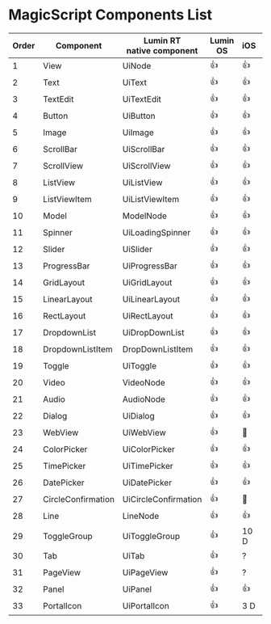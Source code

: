 ﻿# MagicScript Components List

Order | Component | Lumin RT<br>native component | Lumin OS | iOS | Android | Test<br>Links
------|-----------|----------|-------------|-----|---------|---------|
 1 | View | UiNode | 👍 | 👍 | 👍 | [link](coverage/View.md)
 2 | Text | UiText | 👍 | 👍 | 👍 | [link](coverage/Text.md)
 3 | TextEdit | UiTextEdit | 👍 | 👍 | 👍 | [link](coverage/TextEdit.md)
 4 | Button | UiButton | 👍 | 👍 | 👍 | [link](coverage/Button.md)
 5 | Image | UiImage | 👍 | 👍 | 👍 | [link](coverage/Image.md)
 6 | ScrollBar | UiScrollBar | 👍 | 👍 | 👍 | [link](coverage/ScrollBar.md)
 7 | ScrollView | UiScrollView | 👍 | 👍 | 👍 |
 8 | ListView | UiListView | 👍 | 👍 | 👍 |
 9 | ListViewItem | UiListViewItem | 👍 | 👍 | 👍 |
10 | Model | ModelNode | 👍 | 👍 | 👍 | [link](coverage/Model.md)
11 | Spinner | UiLoadingSpinner | 👍 | 👍| 👍 | [link](coverage/Spinner.md)
12 | Slider | UiSlider | 👍 | 👍 | 👍 | [link](coverage/Slider.md)
13 | ProgressBar | UiProgressBar | 👍 | 👍 | 👍 | [link](coverage/ProgressBar.md)
14 | GridLayout | UiGridLayout | 👍 | 👍 | 👍 | [link](coverage/GridLayout.md)
15 | LinearLayout | UiLinearLayout | 👍 | 👍 | 👍 | [link](coverage/LinearLayout.md)
16 | RectLayout | UiRectLayout | 👍 | 👍 | 👍 | [link](coverage/RectLayout.md)
17 | DropdownList | UiDropDownList | 👍 | 👍 | 👍 | [link](coverage/DropdownList.md)
18 | DropdownListItem | DropDownListItem | 👍 | 👍 | 👍 | [link](coverage/DropdownListItem.md)
19 | Toggle | UiToggle | 👍 | 👍 | 👍 | [link](coverage/Toggle.md)
20 | Video | VideoNode | 👍 | 👍 | 👍 | [link](coverage/Video.md)
21 | Audio | AudioNode | 👍 | 👍 | 🚧 |
22 | Dialog | UiDialog | 👍 | 👍 | 👍 |
23 | WebView | UiWebView | 👍 | 🚧 | 👍|  [link](coverage/WebView.md)
24 | ColorPicker | UiColorPicker | 👍 | 👍 | 👍 | [link](coverage/ColorPicker.md)
25 | TimePicker | UiTimePicker | 👍 | 👍 | 👍 | [link](coverage/TimePicker.md)
26 | DatePicker | UiDatePicker | 👍 | 👍 | 👍 | [link](coverage/DatePicker.md)
27 | CircleConfirmation | UiCircleConfirmation | 👍 | 🚧 | 👍
28 | Line | LineNode | 👍 | 👍 | 👍 | [link](coverage/Line.md)
29 | ToggleGroup | UiToggleGroup | 👍 | 10 D | 🚧 |
30 | Tab | UiTab | 👍 | ? | 3 D |
31 | PageView | UiPageView | 👍 | ? | 2.5 D |
32 | Panel | UiPanel | 👍 | 👍 | 2 D |
33 | PortalIcon | UiPortalIcon | 👍 | 3 D | ? |

